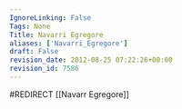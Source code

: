 ```yaml
---
IgnoreLinking: False
Tags: None
Title: Navarri Egregore
aliases: ['Navarri_Egregore']
draft: False
revision_date: 2012-08-25 07:22:26+00:00
revision_id: 7586
---
```


#REDIRECT [[Navarr Egregore]]